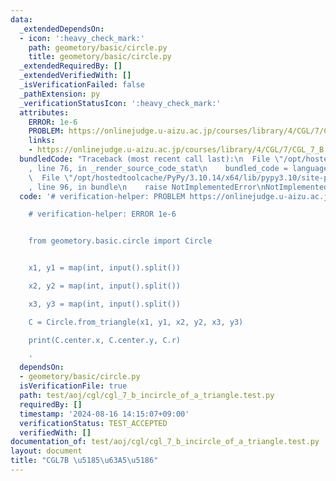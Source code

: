 ```yaml
---
data:
  _extendedDependsOn:
  - icon: ':heavy_check_mark:'
    path: geometory/basic/circle.py
    title: geometory/basic/circle.py
  _extendedRequiredBy: []
  _extendedVerifiedWith: []
  _isVerificationFailed: false
  _pathExtension: py
  _verificationStatusIcon: ':heavy_check_mark:'
  attributes:
    ERROR: 1e-6
    PROBLEM: https://onlinejudge.u-aizu.ac.jp/courses/library/4/CGL/7/CGL_7_B
    links:
    - https://onlinejudge.u-aizu.ac.jp/courses/library/4/CGL/7/CGL_7_B
  bundledCode: "Traceback (most recent call last):\n  File \"/opt/hostedtoolcache/PyPy/3.10.14/x64/lib/pypy3.10/site-packages/onlinejudge_verify/documentation/build.py\"\
    , line 76, in _render_source_code_stat\n    bundled_code = language.bundle(\n\
    \  File \"/opt/hostedtoolcache/PyPy/3.10.14/x64/lib/pypy3.10/site-packages/onlinejudge_verify/languages/python.py\"\
    , line 96, in bundle\n    raise NotImplementedError\nNotImplementedError\n"
  code: '# verification-helper: PROBLEM https://onlinejudge.u-aizu.ac.jp/courses/library/4/CGL/7/CGL_7_B

    # verification-helper: ERROR 1e-6


    from geometory.basic.circle import Circle


    x1, y1 = map(int, input().split())

    x2, y2 = map(int, input().split())

    x3, y3 = map(int, input().split())

    C = Circle.from_triangle(x1, y1, x2, y2, x3, y3)

    print(C.center.x, C.center.y, C.r)

    '
  dependsOn:
  - geometory/basic/circle.py
  isVerificationFile: true
  path: test/aoj/cgl/cgl_7_b_incircle_of_a_triangle.test.py
  requiredBy: []
  timestamp: '2024-08-16 14:15:07+09:00'
  verificationStatus: TEST_ACCEPTED
  verifiedWith: []
documentation_of: test/aoj/cgl/cgl_7_b_incircle_of_a_triangle.test.py
layout: document
title: "CGL7B \u5185\u63A5\u5186"
---
```


